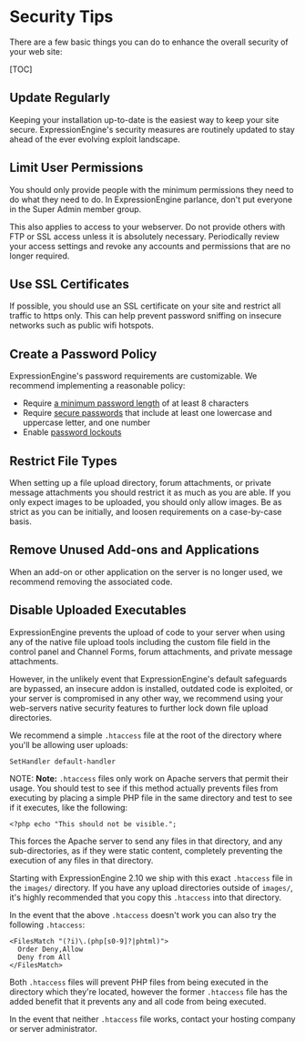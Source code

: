<!--
    This source file is part of the open source project
    ExpressionEngine User Guide (https://github.com/ExpressionEngine/ExpressionEngine-User-Guide)

    @link      https://expressionengine.com/
    @copyright Copyright (c) 2003-2019, EllisLab Corp. (https://ellislab.com)
    @license   https://expressionengine.com/license Licensed under Apache License, Version 2.0
-->

# Security Tips

There are a few basic things you can do to enhance the overall security of your web site:

[TOC]

## Update Regularly

Keeping your installation up-to-date is the easiest way to keep your site secure. ExpressionEngine's security measures are routinely updated to stay ahead of the ever evolving exploit landscape.

## Limit User Permissions

You should only provide people with the minimum permissions they need to do what they need to do. In ExpressionEngine parlance, don't put everyone in the Super Admin member group.

This also applies to access to your webserver. Do not provide others with FTP or SSL access unless it is absolutely necessary. Periodically review your access settings and revoke any accounts and permissions that are no longer required.

## Use SSL Certificates

If possible, you should use an SSL certificate on your site and restrict all traffic to https only. This can help prevent password sniffing on insecure networks such as public wifi hotspots.

## Create a Password Policy

ExpressionEngine's password requirements are customizable. We recommend implementing a reasonable policy:

- Require [a minimum password length](control-panel/settings/security-privacy.md#minimum-password-length) of at least 8 characters
- Require [secure passwords](control-panel/settings/security-privacy.md#require-secure-passwords) that include at least one lowercase and uppercase letter, and one number
- Enable [password lockouts](control-panel/settings/security-privacy.md#enable-password-lock-out)

## Restrict File Types

When setting up a file upload directory, forum attachments, or private message attachments you should restrict it as much as you are able. If you only expect images to be uploaded, you should only allow images. Be as strict as you can be initially, and loosen requirements on a case-by-case basis.

## Remove Unused Add-ons and Applications

When an add-on or other application on the server is no longer used, we recommend removing the associated code.

## Disable Uploaded Executables

ExpressionEngine prevents the upload of code to your server when using any of the native file upload tools including the custom file field in the control panel and Channel Forms, forum attachments, and private message attachments.

However, in the unlikely event that ExpressionEngine's default safeguards are bypassed, an insecure addon is installed, outdated code is exploited, or your server is compromised in any other way, we recommend using your web-servers native security features to further lock down file upload directories.

We recommend a simple `.htaccess` file at the root of the directory where you'll be allowing user uploads:

    SetHandler default-handler

NOTE: **Note:** `.htaccess` files only work on Apache servers that permit their usage. You should test to see if this method actually prevents files from executing by placing a simple PHP file in the same directory and test to see if it executes, like the following:

    <?php echo "This should not be visible.";

This forces the Apache server to send any files in that directory, and any sub-directories, as if they were static content, completely preventing the execution of any files in that directory.

Starting with ExpressionEngine 2.10 we ship with this exact `.htaccess` file in the `images/` directory. If you have any upload directories outside of `images/`, it's highly recommended that you copy this `.htaccess` into that directory.

In the event that the above `.htaccess` doesn't work you can also try the following `.htaccess`:

```
<FilesMatch "(?i)\.(php[s0-9]?|phtml)">
  Order Deny,Allow
  Deny from All
</FilesMatch>
```

Both `.htaccess` files will prevent PHP files from being executed in the directory which they're located, however the former `.htaccess` file has the added benefit that it prevents any and all code from being executed.

In the event that neither `.htaccess` file works, contact your hosting company or server administrator.
